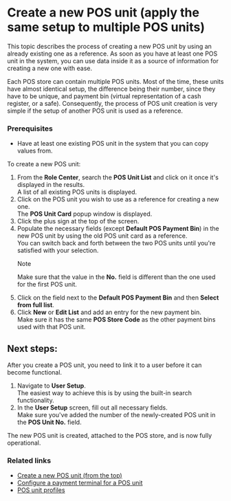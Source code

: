 # Create a new POS unit (apply the same setup to multiple POS units)

This topic describes the process of creating a new POS unit by using an already existing one as a reference. As soon as you have at least one POS unit in the system, you can use data inside it as a source of information for creating a new one with ease. 

Each POS store can contain multiple POS units. Most of the time, these units have almost identical setup, the difference being their number, since they have to be unique, and payment bin (virtual representation of a cash register, or a safe). Consequently, the process of POS unit creation is very simple if the setup of another POS unit is used as a reference. 

### Prerequisites

 - Have at least one existing POS unit in the system that you can copy values from.

 
To create a new POS unit:

1. From the **Role Center**, search the **POS Unit List** and click on it once it's displayed in the results.  
   A list of all existing POS units is displayed.  
2. Click on the POS unit you wish to use as a reference for creating a new one.  
   The **POS Unit Card** popup window is displayed.
3. Click the plus sign at the top of the screen.
4. Populate the necessary fields (except **Default POS Payment Bin**) in the new POS unit by using the old POS unit card as a reference.  
   You can switch back and forth between the two POS units until you're satisfied with your selection.
   > [!NOTE]
   > Make sure that the value in the **No.** field is different than the one used for the first POS unit.
5. Click on the field next to the **Default POS Payment Bin** and then **Select from full list**.  
6. Click **New** or **Edit List** and add an entry for the new payment bin.  
   Make sure it has the same **POS Store Code** as the other payment bins used with that POS unit.  

## Next steps:

After you create a POS unit, you need to link it to a user before it can become functional.

1. Navigate to **User Setup**.   
   The easiest way to achieve this is by using the built-in search functionality.
2. In the **User Setup** screen, fill out all necessary fields.  
   Make sure you've added the number of the newly-created POS unit in the **POS Unit No.** field.

The new POS unit is created, attached to the POS store, and is now fully operational.

### Related links

- [Create a new POS unit (from the top)](www.placeholderlink.com)
- [Configure a payment terminal for a POS unit](www.placeholderlink.com)
- [POS unit profiles](www.placeholderlink.com)









  